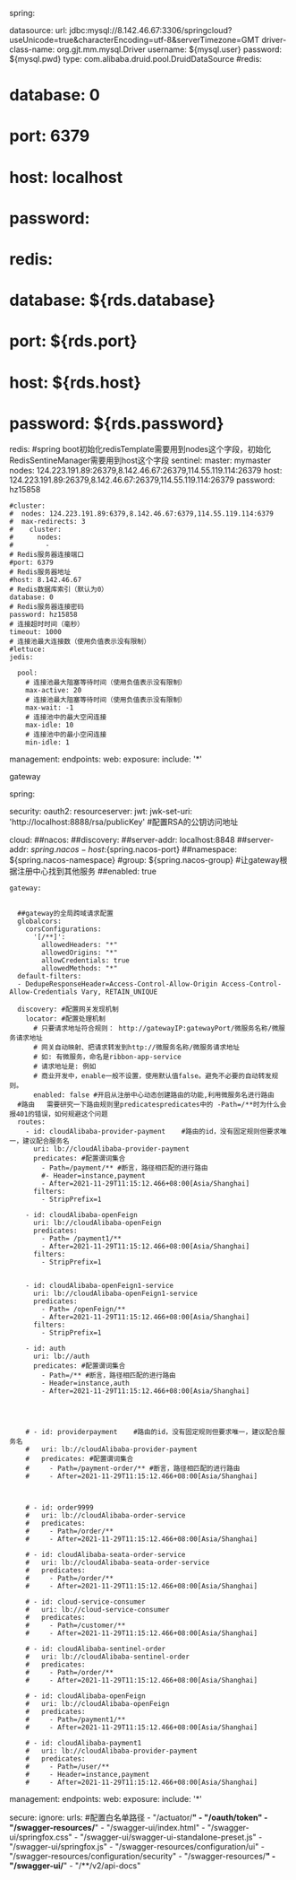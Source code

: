 spring:
    
  datasource:
    url: jdbc:mysql://8.142.46.67:3306/springcloud?useUnicode=true&characterEncoding=utf-8&serverTimezone=GMT
    driver-class-name: org.gjt.mm.mysql.Driver
    username: ${mysql.user}
    password: ${mysql.pwd}
    type: com.alibaba.druid.pool.DruidDataSource
  #redis:
  #  database: 0
  #  port: 6379
  #  host: localhost
  #  password:

#  redis:
#    database: ${rds.database}
#     port: ${rds.port}
#    host: ${rds.host}
#    password: ${rds.password}
  redis:
    #spring boot初始化redisTemplate需要用到nodes这个字段，初始化RedisSentineManager需要用到host这个字段
    sentinel:
      master: mymaster
      nodes: 124.223.191.89:26379,8.142.46.67:26379,114.55.119.114:26379
      host: 124.223.191.89:26379,8.142.46.67:26379,114.55.119.114:26379
      password: hz15858

    #cluster:
    #  nodes: 124.223.191.89:6379,8.142.46.67:6379,114.55.119.114:6379
    #  max-redirects: 3
    #    cluster:
    #      nodes:
    #        -
    # Redis服务器连接端口
    #port: 6379
    # Redis服务器地址
    #host: 8.142.46.67
    # Redis数据库索引（默认为0）
    database: 0
    # Redis服务器连接密码
    password: hz15858
    # 连接超时时间（毫秒）
    timeout: 1000
    # 连接池最大连接数（使用负值表示没有限制）
    #lettuce:
    jedis:

      pool:
        # 连接池最大阻塞等待时间（使用负值表示没有限制）
        max-active: 20
        # 连接池最大阻塞等待时间（使用负值表示没有限制）
        max-wait: -1
        # 连接池中的最大空闲连接
        max-idle: 10
        # 连接池中的最小空闲连接
        min-idle: 1



management:
  endpoints:
    web:
      exposure:
        include: '*'
        
        
        
        
        
        
        
        
gateway
      
spring:

  security:
    oauth2:
      resourceserver:
        jwt:
          jwk-set-uri: 'http://localhost:8888/rsa/publicKey' #配置RSA的公钥访问地址

  cloud:
    ##nacos:
      ##discovery:
        ##server-addr: localhost:8848
        ##server-addr: ${spring.nacos-host}:${spring.nacos-port}
        ##namespace: ${spring.nacos-namespace}
        #group: ${spring.nacos-group}
        #让gateway根据注册中心找到其他服务
        ##enabled: true

    gateway:


      ##gateway的全局跨域请求配置
      globalcors:
        corsConfigurations:
          '[/**]':
            allowedHeaders: "*"
            allowedOrigins: "*"
            allowCredentials: true
            allowedMethods: "*"
      default-filters:
      - DedupeResponseHeader=Access-Control-Allow-Origin Access-Control-Allow-Credentials Vary, RETAIN_UNIQUE
      
      discovery: #配置网关发现机制
        locator: #配置处理机制
          # 只要请求地址符合规则： http://gatewayIP:gatewayPort/微服务名称/微服务请求地址
          # 网关自动映射、把请求转发到http://微服务名称/微服务请求地址
          # 如: 有微服务，命名是ribbon-app-service
          # 请求地址是: 例如
          # 商业开发中，enable一般不设置，使用默认值false。避免不必要的自动转发规则。
          enabled: false #开启从注册中心动态创建路由的功能,利用微服务名进行路由
      #路由   需要研究一下路由规则里predicatespredicates中的 -Path=/**时为什么会报401的错误，如何规避这个问题
      routes:
        - id: cloudAlibaba-provider-payment    #路由的id，没有固定规则但要求唯一，建议配合服务名
          uri: lb://cloudAlibaba-provider-payment
          predicates: #配置谓词集合
            - Path=/payment/** #断言，路径相匹配的进行路由
            #- Header=instance,payment
            - After=2021-11-29T11:15:12.466+08:00[Asia/Shanghai]
          filters:
            - StripPrefix=1   

        - id: cloudAlibaba-openFeign
          uri: lb://cloudAlibaba-openFeign
          predicates:
            - Path= /payment1/**
            - After=2021-11-29T11:15:12.466+08:00[Asia/Shanghai]
          filters:
            - StripPrefix=1    


        - id: cloudAlibaba-openFeign1-service
          uri: lb://cloudAlibaba-openFeign1-service
          predicates:
            - Path= /openFeign/**
            - After=2021-11-29T11:15:12.466+08:00[Asia/Shanghai]
          filters:
            - StripPrefix=1     

        - id: auth
          uri: lb://auth
          predicates: #配置谓词集合
            - Path=/** #断言，路径相匹配的进行路由
            - Header=instance,auth
            - After=2021-11-29T11:15:12.466+08:00[Asia/Shanghai] 

        


        # - id: providerpayment    #路由的id，没有固定规则但要求唯一，建议配合服务名
        #   uri: lb://cloudAlibaba-provider-payment
        #   predicates: #配置谓词集合
        #     - Path=/payment-order/** #断言，路径相匹配的进行路由
        #     - After=2021-11-29T11:15:12.466+08:00[Asia/Shanghai]

       

        # - id: order9999
        #   uri: lb://cloudAlibaba-order-service
        #   predicates:
        #     - Path=/order/**
        #     - After=2021-11-29T11:15:12.466+08:00[Asia/Shanghai]

        # - id: cloudAlibaba-seata-order-service
        #   uri: lb://cloudAlibaba-seata-order-service
        #   predicates:
        #     - Path=/order/**
        #     - After=2021-11-29T11:15:12.466+08:00[Asia/Shanghai]

        # - id: cloud-service-consumer
        #   uri: lb://cloud-service-consumer
        #   predicates:
        #     - Path=/customer/**
        #     - After=2021-11-29T11:15:12.466+08:00[Asia/Shanghai]

        # - id: cloudAlibaba-sentinel-order
        #   uri: lb://cloudAlibaba-sentinel-order
        #   predicates:
        #     - Path=/order/**
        #     - After=2021-11-29T11:15:12.466+08:00[Asia/Shanghai]

        # - id: cloudAlibaba-openFeign
        #   uri: lb://cloudAlibaba-openFeign
        #   predicates:
        #     - Path=/payment1/**
        #     - After=2021-11-29T11:15:12.466+08:00[Asia/Shanghai]

        # - id: cloudAlibaba-payment1
        #   uri: lb://cloudAlibaba-provider-payment
        #   predicates:
        #     - Path=/user/**
        #     - Header=instance,payment
        #     - After=2021-11-29T11:15:12.466+08:00[Asia/Shanghai]

management:
  endpoints:
    web:
      exposure:
        include: '*'

secure:
  ignore:
    urls: #配置白名单路径
      - "/actuator/**"
      - "/oauth/token"
      - "/swagger-resources/**"
      - "/swagger-ui/index.html"
      - "/swagger-ui/springfox.css"
      - "/swagger-ui/swagger-ui-standalone-preset.js"
      - "/swagger-ui/springfox.js"
      - "/swagger-resources/configuration/ui"
      - "/swagger-resources/configuration/security"
      - "/swagger-resources/**"
      - "/swagger-ui/**"
      - "/**/v2/api-docs"